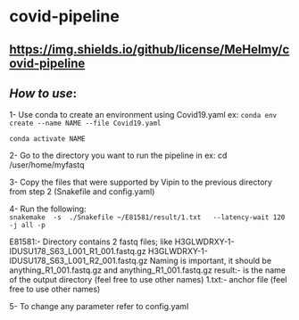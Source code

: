 # covid-pipeline
https://img.shields.io/github/license/MeHelmy/covid-pipeline
---
## *How to use*:

1- Use conda to create an environment using Covid19.yaml
ex: `conda env create --name NAME --file Covid19.yaml`

`conda activate NAME`

2- Go to the directory you want to run the pipeline in
ex: cd /user/home/myfastq

3- Copy the files that were supported by Vipin to the previous directory from step 2 (Snakefile and config.yaml)  

4- Run the following:  
`snakemake  -s  ./Snakefile ~/E81581/result/1.txt   --latency-wait 120 -j all -p`

E81581:- Directory contains 2 fastq files; like H3GLWDRXY-1-IDUSU178_S63_L001_R1_001.fastq.gz H3GLWDRXY-1-IDUSU178_S63_L001_R2_001.fastq.gz
Naming is important, it should be anything_R1_001.fastq.gz and anything_R1_001.fastq.gz
result:- is the name of the output directory (feel free to use other names)
1.txt:- anchor file (feel free to use other names)

5- To change any parameter refer to config.yaml

